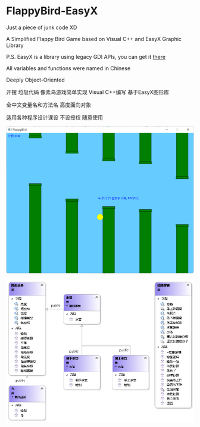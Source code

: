 # FlappyBird-EasyX

Just a piece of junk code XD

A Simplified Flappy Bird Game based on Visual C++ and EasyX Graphic Library

P.S. EasyX is a library using legacy GDI APIs, you can get it [there](https://easyx.cn)

All variables and functions were named in Chinese

Deeply Object-Oriented



开摆 垃圾代码 像素鸟游戏简单实现 Visual C++编写 基于EasyX图形库

全中文变量名和方法名 高度面向对象

适用各种程序设计课设 不设授权 随意使用

![截图](https://raw.githubusercontent.com/haofanurusai/FlappyBird-EasyX/main/pic/snapshot.png)

![类图](https://raw.githubusercontent.com/haofanurusai/FlappyBird-EasyX/main/pic/umlclsdg.png "Class Diagram / 类图")
